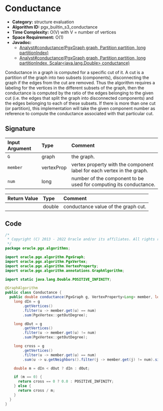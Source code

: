 # Conductance

- **Category:** structure evaluation
- **Algorithm ID:** pgx_builtin_s3_conductance
- **Time Complexity:** O(V) with V = number of vertices
- **Space Requirement:** O(1)
- **Javadoc:** 
  - [Analyst#conductance(PgxGraph graph, Partition<ID> partition, long partitionIndex)](https://docs.oracle.com/en/database/oracle/property-graph/22.4/spgjv/oracle/pgx/api/Analyst.html#conductance-oracle.pgx.api.PgxGraph-oracle.pgx.api.Partition-long-)
  - [Analyst#conductance(PgxGraph graph, Partition<ID> partition, long partitionIndex, Scalar<java.lang.Double> conductance)](https://docs.oracle.com/en/database/oracle/property-graph/22.4/spgjv/oracle/pgx/api/Analyst.html#conductance-oracle.pgx.api.PgxGraph-oracle.pgx.api.Partition-long-oracle.pgx.api.Scalar-)

Conductance in a graph is computed for a specific cut of it. A cut is a partition of the graph into two subsets (components), disconnecting the graph if the edges from the cut are removed. Thus the algorithm requires a labeling for the vertices in the different subsets of the graph, then the conductance is computed by the ratio of the edges belonging to the given cut (i.e. the edges that split the graph into disconnected components) and the edges belonging to each of these subsets. If there is more than one cut (or partition), this implementation will take the given component number as reference to compute the conductance associated with that particular cut.


## Signature

| Input Argument | Type | Comment |
| :--- | :--- | :--- |
| `G` | graph | the graph. |
| `member` | vertexProp<long> | vertex property with the component label for each vertex in the graph. |
| `num` | long | number of the component to be used for computing its conductance. |

| Return Value | Type | Comment |
| :--- | :--- | :--- |
| | double | conductance value of the graph cut. |

## Code

```java
/*
 * Copyright (C) 2013 - 2022 Oracle and/or its affiliates. All rights reserved.
 */
package oracle.pgx.algorithms;

import oracle.pgx.algorithm.PgxGraph;
import oracle.pgx.algorithm.PgxVertex;
import oracle.pgx.algorithm.VertexProperty;
import oracle.pgx.algorithm.annotations.GraphAlgorithm;

import static java.lang.Double.POSITIVE_INFINITY;

@GraphAlgorithm
public class Conductance {
  public double conductance(PgxGraph g, VertexProperty<Long> member, long num) {
    long dIn = g
        .getVertices()
        .filter(u -> member.get(u) == num)
        .sum(PgxVertex::getOutDegree);

    long dOut = g
        .getVertices()
        .filter(u -> member.get(u) != num)
        .sum(PgxVertex::getOutDegree);

    long cross = g
        .getVertices()
        .filter(u -> member.get(u) == num)
        .sum(u -> u.getNeighbors().filter(j -> member.get(j) != num).size());

    double m = dIn < dOut ? dIn : dOut;

    if (m == 0) {
      return cross == 0 ? 0.0 : POSITIVE_INFINITY;
    } else {
      return cross / m;
    }
  }
}
```
